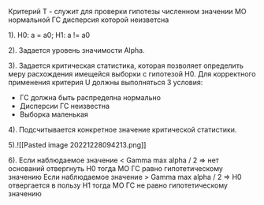 Критерий T - служит для проверки гипотезы численном значении МО нормальной ГС
дисперсия которой неизветсна

1). H0: a = a0;  H1: a != a0

2). Задается уровень значимости Alpha.

3). Задается критическая статистика, которая позволяет определить меру 
расхождения имещейся выборки  с гипотезой H0.
Для корректного применения критерия U должны выполняться 3 условия:

* ГС должна быть распределна нормально
* Дисперсии ГС неизвестна
* Выборка маленькая

4). Подсчитывается конкретное значение критической статистики.

5).![[Pasted image 20221228094213.png]]

6). Если наблюдаемое значение < Gamma max alpha / 2 => нет оснований отвергнуть H0 тогда МО ГС равно гипотетическому значению
Если наблюдаемое значение > Gamma max alpha / 2 =>  H0 отвергается в пользу H1 тогда  МО ГС не равно гипотетическому значению